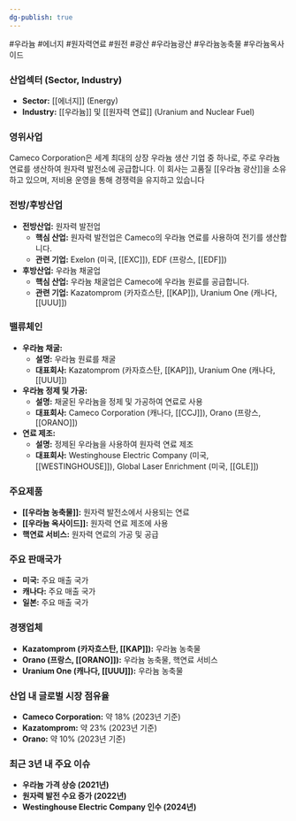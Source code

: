 ```yaml
---
dg-publish: true
---
```

#우라늄 #에너지 #원자력연료 #원전 #광산 #우라늄광산
#우라늄농축물 #우라늄옥사이드 

### 산업섹터 (Sector, Industry)

- **Sector:** [[에너지]] (Energy)
- **Industry:** [[우라늄]] 및 [[원자력 연료]] (Uranium and Nuclear Fuel)

### 영위사업

Cameco Corporation은 세계 최대의 상장 우라늄 생산 기업 중 하나로, 주로 우라늄 연료를 생산하여 원자력 발전소에 공급합니다. 이 회사는 고품질 [[우라늄 광산]]을 소유하고 있으며, 저비용 운영을 통해 경쟁력을 유지하고 있습니다


### 전방/후방산업

- **전방산업:** 원자력 발전업
    - **핵심 산업:** 원자력 발전업은 Cameco의 우라늄 연료를 사용하여 전기를 생산합니다.
    - **관련 기업:** Exelon (미국, [[EXC]]), EDF (프랑스, [[EDF]])
- **후방산업:** 우라늄 채굴업
    - **핵심 산업:** 우라늄 채굴업은 Cameco에 우라늄 원료를 공급합니다.
    - **관련 기업:** Kazatomprom (카자흐스탄, [[KAP]]), Uranium One (캐나다, [[UUU]])

### 밸류체인

- **우라늄 채굴:**
    - **설명:** 우라늄 원료를 채굴
    - **대표회사:** Kazatomprom (카자흐스탄, [[KAP]]), Uranium One (캐나다, [[UUU]])
- **우라늄 정제 및 가공:**
    - **설명:** 채굴된 우라늄을 정제 및 가공하여 연료로 사용
    - **대표회사:** Cameco Corporation (캐나다, [[CCJ]]), Orano (프랑스, [[ORANO]])
- **연료 제조:**
    - **설명:** 정제된 우라늄을 사용하여 원자력 연료 제조
    - **대표회사:** Westinghouse Electric Company (미국, [[WESTINGHOUSE]]), Global Laser Enrichment (미국, [[GLE]])

### 주요제품

- **[[우라늄 농축물]]:** 원자력 발전소에서 사용되는 연료
- **[[우라늄 옥사이드]]:** 원자력 연료 제조에 사용
- **핵연료 서비스:** 원자력 연료의 가공 및 공급

### 주요 판매국가

- **미국:** 주요 매출 국가
- **캐나다:** 주요 매출 국가
- **일본:** 주요 매출 국가

### 경쟁업체

- **Kazatomprom (카자흐스탄, [[KAP]]):** 우라늄 농축물
- **Orano (프랑스, [[ORANO]]):** 우라늄 농축물, 핵연료 서비스
- **Uranium One (캐나다, [[UUU]]):** 우라늄 농축물

### 산업 내 글로벌 시장 점유율

- **Cameco Corporation:** 약 18% (2023년 기준)
- **Kazatomprom:** 약 23% (2023년 기준)
- **Orano:** 약 10% (2023년 기준)

### 최근 3년 내 주요 이슈

- **우라늄 가격 상승 (2021년)**
- **원자력 발전 수요 증가 (2022년)**
- **Westinghouse Electric Company 인수 (2024년)**